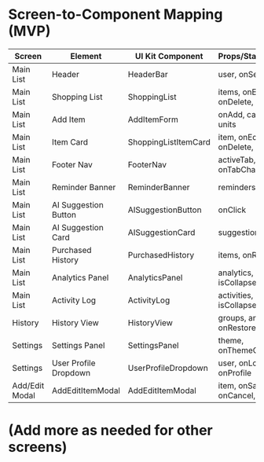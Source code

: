 # Screen-to-Component Mapping (MVP)

| Screen           | Element                | UI Kit Component         | Props/State/Variant           |
|------------------|------------------------|--------------------------|-------------------------------|
| Main List        | Header                 | HeaderBar                | user, onSettings              |
| Main List        | Shopping List          | ShoppingList             | items, onEdit, onDelete, ...  |
| Main List        | Add Item               | AddItemForm              | onAdd, categories, units      |
| Main List        | Item Card              | ShoppingListItemCard     | item, onEdit, onDelete, ...   |
| Main List        | Footer Nav             | FooterNav                | activeTab, onTabChange        |
| Main List        | Reminder Banner        | ReminderBanner           | reminders, onAdd              |
| Main List        | AI Suggestion Button   | AISuggestionButton       | onClick                       |
| Main List        | AI Suggestion Card     | AISuggestionCard         | suggestion, onAdd             |
| Main List        | Purchased History      | PurchasedHistory         | items, onRestore              |
| Main List        | Analytics Panel        | AnalyticsPanel           | analytics, isCollapsed        |
| Main List        | Activity Log           | ActivityLog              | activities, isCollapsed       |
| History          | History View           | HistoryView              | groups, analytics, onRestore  |
| Settings         | Settings Panel         | SettingsPanel            | theme, onThemeChange, ...     |
| Settings         | User Profile Dropdown  | UserProfileDropdown      | user, onLogout, onProfile     |
| Add/Edit Modal   | AddEditItemModal       | AddEditItemModal         | item, onSave, onCancel, ...   |

# (Add more as needed for other screens) 